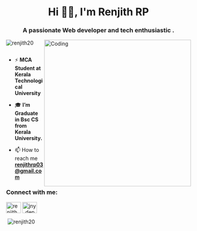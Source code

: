
<h1 align="center">Hi 👨‍💻, I'm Renjith RP</h1>
<h3 align="center">A passionate Web developer and tech enthusiastic .</h3>
<img align="right" alt="Coding" width="400" src="https://cdn.dribbble.com/users/2401141/screenshots/5487982/developers-gif-showcase.gif">

<p align="left"> <img src="https://komarev.com/ghpvc/?username=renjith20&label=Profile%20views&color=0e75b6&style=flat" alt="renjith20" /> </p>

<p align="left"> <a href="https://twitter.com/" target="blank"><img src="https://img.shields.io/twitter/follow/?logo=twitter&style=for-the-badge" alt="" /></a><br> </p>

- ⚡ **MCA Student at Kerala Technological University**

- 🎓 **I’m Graduate in Bsc CS from Kerala University.**

- 📫 How to reach me **renjithrp03@gmail.com**

<h3 align="left">Connect with me:</h3>
<p align="left">
<a href="https://linkedin.com/in/renjith r p" target="blank"><img align="center" src="https://raw.githubusercontent.com/rahuldkjain/github-profile-readme-generator/master/src/images/icons/Social/linked-in-alt.svg" alt="renjith r p" height="30" width="40" /></a>
<a href="https://instagram.com/jny_depp_" target="blank"><img align="center" src="https://raw.githubusercontent.com/rahuldkjain/github-profile-readme-generator/master/src/images/icons/Social/instagram.svg" alt="jny_depp_" height="30" width="40" /></a>
</p>

<p>&nbsp;<img align="center" src="https://github-readme-stats.vercel.app/api?username=renjith20&show_icons=true&locale=en" alt="renjith20" /></p>
